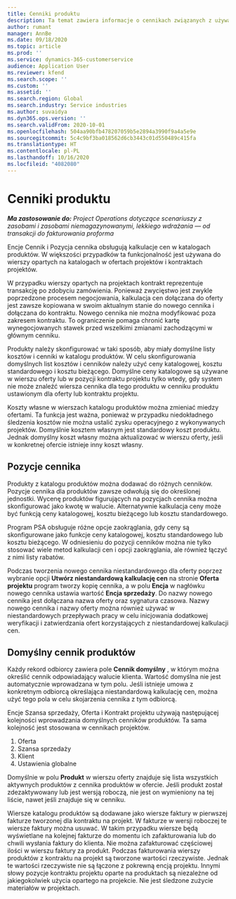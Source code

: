 ```yaml
---
title: Cenniki produktu
description: Ta temat zawiera informacje o cennikach związanych z używanych w cenach katalogowych w ofertach i kontraktach projektów.
author: rumant
manager: AnnBe
ms.date: 09/18/2020
ms.topic: article
ms.prod: ''
ms.service: dynamics-365-customerservice
audience: Application User
ms.reviewer: kfend
ms.search.scope: ''
ms.custom: ''
ms.assetid: ''
ms.search.region: Global
ms.search.industry: Service industries
ms.author: suvaidya
ms.dyn365.ops.version: ''
ms.search.validFrom: 2020-10-01
ms.openlocfilehash: 504aa90bfb478207059b5e2894a3990f9a4a5e9e
ms.sourcegitcommit: 5c4c9bf3ba018562d6cb3443c01d550489c415fa
ms.translationtype: HT
ms.contentlocale: pl-PL
ms.lasthandoff: 10/16/2020
ms.locfileid: "4082080"
---
```

# <a name="product-price-lists"></a>Cenniki produktu

_**Ma zastosowanie do:** Project Operations dotyczące scenariuszy z zasobami i zasobami niemagazynowanymi, lekkiego wdrażania — od transakcji do fakturowania proforma_

Encje Cennik i Pozycja cennika obsługują kalkulacje cen w katalogach produktów. W większości przypadków ta funkcjonalność jest używana do wierszy opartych na katalogach w ofertach projektów i kontraktach projektów.

W przypadku wierszy opartych na projektach kontrakt reprezentuje transakcję po zdobyciu zamówienia. Ponieważ zwycięstwo jest zwykle poprzedzone procesem negocjowania, kalkulacja cen dołączana do oferty jest zawsze kopiowana w swoim aktualnym stanie do nowego cennika i dołączana do kontraktu. Nowego cennika nie można modyfikować poza zakresem kontraktu. To ograniczenie pomaga chronić kartę wynegocjowanych stawek przed wszelkimi zmianami zachodzącymi w głównym cenniku.

Produkty należy skonfigurować w taki sposób, aby miały domyślne listy kosztów i cenniki w katalogu produktów. W celu skonfigurowania domyślnych list kosztów i cenników należy użyć ceny katalogowej, kosztu standardowego i kosztu bieżącego. Domyślne ceny katalogowe są używane w wierszu oferty lub w pozycji kontraktu projektu tylko wtedy, gdy system nie może znaleźć wiersza cennika dla tego produktu w cenniku produktu ustawionym dla oferty lub kontraktu projektu.

Koszty własne w wierszach katalogu produktów można zmieniać miedzy ofertami. Ta funkcja jest ważna, ponieważ w przypadku niedokładnego śledzenia kosztów nie można ustalić zysku operacyjnego z wykonywanych projektów. Domyślnie kosztem własnym jest standardowy koszt produktu. Jednak domyślny koszt własny można aktualizować w wierszu oferty, jeśli w konkretnej ofercie istnieje inny koszt własny.

## <a name="price-list-items"></a>Pozycje cennika

Produkty z katalogu produktów można dodawać do różnych cenników. Pozycje cennika dla produktów zawsze odwołują się do określonej jednostki. Wycenę produktów figurujących na pozycjach cennika można skonfigurować jako kwotę w walucie. Alternatywnie kalkulacja ceny może być funkcją ceny katalogowej, kosztu bieżącego lub kosztu standardowego.

Program PSA obsługuje różne opcje zaokrąglania, gdy ceny są skonfigurowane jako funkcje ceny katalogowej, kosztu standardowego lub kosztu bieżącego. W odniesieniu do pozycji cenników można nie tylko stosować wiele metod kalkulacji cen i opcji zaokrąglania, ale również łączyć z nimi listy rabatów. 

Podczas tworzenia nowego cennika niestandardowego dla oferty poprzez wybranie opcji **Utwórz niestandardową kalkulację cen** na stronie **Oferta projektu** program tworzy kopię cennika, a w polu **Encja** w nagłówku nowego cennika ustawia wartość **Encja sprzedaży**. Do nazwy nowego cennika jest dołączana nazwa oferty oraz sygnatura czasowa. Nazwy nowego cennika i nazwy oferty można również używać w niestandardowych przepływach pracy w celu inicjowania dodatkowej weryfikacji i zatwierdzania ofert korzystających z niestandardowej kalkulacji cen.

 
## <a name="default-product-price-list"></a>Domyślny cennik produktów
Każdy rekord odbiorcy zawiera pole **Cennik domyślny** , w którym można określić cennik odpowiadający walucie klienta. Wartość domyślna nie jest automatycznie wprowadzana w tym polu. Jeśli istnieje umowa z konkretnym odbiorcą określająca niestandardową kalkulację cen, można użyć tego pola w celu skojarzenia cennika z tym odbiorcą.

Encje Szansa sprzedaży, Oferta i Kontrakt projektu używają następującej kolejności wprowadzania domyślnych cenników produktów. Ta sama kolejność jest stosowana w cennikach projektów.

1.  Oferta
2.  Szansa sprzedaży
3.  Klient
4.  Ustawienia globalne 

Domyślnie w polu **Produkt** w wierszu oferty znajduje się lista wszystkich aktywnych produktów z cennika produktów w ofercie. Jeśli produkt został zdezaktywowany lub jest wersją roboczą, nie jest on wymieniony na tej liście, nawet jeśli znajduje się w cenniku. 

Wiersze katalogu produktów są dodawane jako wiersze faktury w pierwszej fakturze tworzonej dla kontraktu na projekt. W fakturze w wersji roboczej te wiersze faktury można usuwać. W takim przypadku wiersze będą wyświetlane na kolejnej fakturze do momentu ich zafakturowania lub do chwili wysłania faktury do klienta. Nie można zafakturować częściowej ilości w wierszu faktury za produkt. Podczas fakturowania wierszy produktów z kontraktu na projekt są tworzone wartości rzeczywiste. Jednak te wartości rzeczywiste nie są łączone z pokrewną encją projektu. Innymi słowy pozycje kontraktu projektu oparte na produktach są niezależne od jakiegokolwiek użycia opartego na projekcie. Nie jest śledzone zużycie materiałów w projektach.
